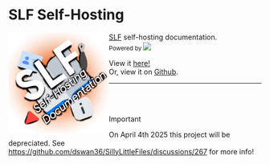 # SLF Self-Hosting

<img align="left" src="https://github.com/dswan36/sillylittle.selfhost/blob/main/public/slfdocs.png" height="200" width="200" alt="badge"/>

[SLF](https://github.com/dswan36/SillyLittleFiles) self-hosting documentation.\
<sub>Powered by [<img width=18 src="https://docus.dev/favicon.ico"></img>](https://docus.dev/)</sub>

View it [here!](https://docs.sillylittle.tech) \
Or, view it on [Github](https://github.com/dswan36/sillylittle.selfhost/wiki).
<br />

<hr>
<br>
<br>

> [!IMPORTANT]
> On April 4th 2025 this project will be depreciated.
> See https://github.com/dswan36/SillyLittleFiles/discussions/267 for more info!
